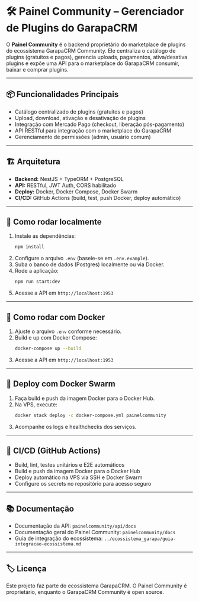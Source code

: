 # 🛠️ Painel Community – Gerenciador de Plugins do GarapaCRM

O **Painel Community** é o backend proprietário do marketplace de plugins do ecossistema GarapaCRM Community. Ele centraliza o catálogo de plugins (gratuitos e pagos), gerencia uploads, pagamentos, ativa/desativa plugins e expõe uma API para o marketplace do GarapaCRM consumir, baixar e comprar plugins.

---

## 📦 Funcionalidades Principais
- Catálogo centralizado de plugins (gratuitos e pagos)
- Upload, download, ativação e desativação de plugins
- Integração com Mercado Pago (checkout, liberação pós-pagamento)
- API RESTful para integração com o marketplace do GarapaCRM
- Gerenciamento de permissões (admin, usuário comum)

---

## 🏗️ Arquitetura
- **Backend:** NestJS + TypeORM + PostgreSQL
- **API:** RESTful, JWT Auth, CORS habilitado
- **Deploy:** Docker, Docker Compose, Docker Swarm
- **CI/CD:** GitHub Actions (build, test, push Docker, deploy automático)

---

## 🚀 Como rodar localmente

1. Instale as dependências:
   ```bash
   npm install
   ```
2. Configure o arquivo `.env` (baseie-se em `.env.example`).
3. Suba o banco de dados (Postgres) localmente ou via Docker.
4. Rode a aplicação:
   ```bash
   npm run start:dev
   ```
5. Acesse a API em `http://localhost:1953`

---

## 🐳 Como rodar com Docker

1. Ajuste o arquivo `.env` conforme necessário.
2. Build e up com Docker Compose:
   ```bash
   docker-compose up --build
   ```
3. Acesse a API em `http://localhost:1953`

---

## 🚢 Deploy com Docker Swarm

1. Faça build e push da imagem Docker para o Docker Hub.
2. Na VPS, execute:
   ```bash
   docker stack deploy -c docker-compose.yml painelcommunity
   ```
3. Acompanhe os logs e healthchecks dos serviços.

---

## 🔄 CI/CD (GitHub Actions)
- Build, lint, testes unitários e E2E automáticos
- Build e push da imagem Docker para o Docker Hub
- Deploy automático na VPS via SSH e Docker Swarm
- Configure os secrets no repositório para acesso seguro

---

## 📚 Documentação
- Documentação da API: `painelcommunity/api/docs`
- Documentação geral do Painel Community: `painelcommunity/docs`
- Guia de integração do ecossistema: `../ecossistema_garapa/guia-integracao-ecossistema.md`

---

## 🏷️ Licença
Este projeto faz parte do ecossistema GarapaCRM. O Painel Community é proprietário, enquanto o GarapaCRM Community é open source.
